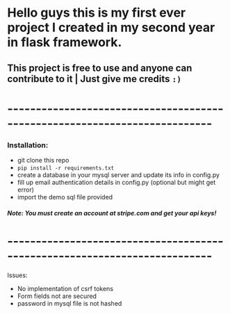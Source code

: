 # Hello guys this is my first ever project I created in my second year in flask framework.

## This project is free to use and anyone can contribute to it | Just give me credits `:)`

# --------------------------------------------------------------------------

### Installation:

- git clone this repo
- `pip install -r requirements.txt`
- create a database in your mysql server and update its info in config.py
- fill up email authentication details in config.py (optional but might get error)
- import the demo sql file provided

##### Note: You must create an account at stripe.com and get your api keys! 

# --------------------------------------------------------------------------
Issues:
  - No implementation of csrf tokens
  - Form fields not are secured
  - password in mysql file is not hashed